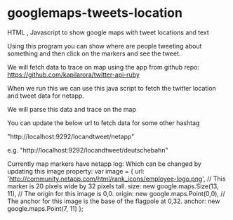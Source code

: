 # googlemaps-tweets-location
HTML , Javascript to show google maps with tweet locations and text 

Using this program you can show where are people tweeting about something and then click on the markers and see the tweet.



We will fetch data to trace on map using the app from github repo: https://github.com/kapilarora/twitter-api-ruby

When we run this we can use this java script to fetch the twitter location and tweet data for netapp.

We will parse this data and trace on the map

You can update the below  url to fetch data for some other hashtag

"http://localhost:9292/locandtweet/netapp"

e.g. 
"http://localhost:9292/locandtweet/deutschebahn"


Currently map markers have netapp log:
Which can be changed by updating this image property:
var image = {
    url: 'http://community.netapp.com/html/rank_icons/employee-logo.png',
    // This marker is 20 pixels wide by 32 pixels tall.
    size: new google.maps.Size(13, 11),
    // The origin for this image is 0,0.
    origin: new google.maps.Point(0,0),
    // The anchor for this image is the base of the flagpole at 0,32.
    anchor: new google.maps.Point(7, 11)
  };